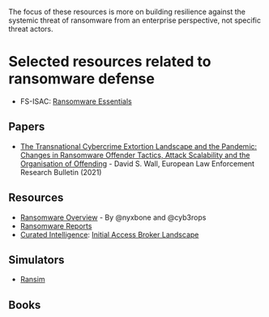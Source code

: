 The focus of these resources is more on building resilience against the systemic threat of ransomware from an enterprise perspective, not specific threat actors.
# Selected resources related to ransomware defense
* FS-ISAC: [Ransomware Essentials](https://www.fsisac.com/ransomware-essentials)
## Papers
* [The Transnational Cybercrime Extortion Landscape and the Pandemic: Changes in Ransomware Offender Tactics, Attack Scalability and the Organisation of Offending](https://papers.ssrn.com/sol3/papers.cfm?abstract_id=3908159) - David S. Wall, European Law Enforcement Research Bulletin (2021)
## Resources
  * [Ransomware Overview](https://docs.google.com/spreadsheets/d/1TWS238xacAto-fLKh1n5uTsdijWdCEsGIM0Y0Hvmc5g/pubhtml) - By @nyxbone and @cyb3rops
 * [Ransomware Reports](https://github.com/d4rk-d4nph3/Ransomware-Reports)
* [Curated Intelligence](https://www.curatedintel.org/): [Initial Access Broker Landscape](https://github.com/curated-intel/Initial-Access-Broker-Landscape)
## Simulators
- [Ransim](https://id-ransomware.malwarehunterteam.com/)
## Books

